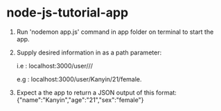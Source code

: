 # node-js-tutorial-app

1. Run 'nodemon app.js' command in app folder on terminal to start the app.

2. Supply desired information in as a path parameter:

   i.e : localhost:3000/user/<name>/<age>/<sex>
   
   e.g : localhost:3000/user/Kanyin/21/female.

3. Expect a the app to return a JSON output of this format:
{"name":"Kanyin","age":"21","sex":"female"}
